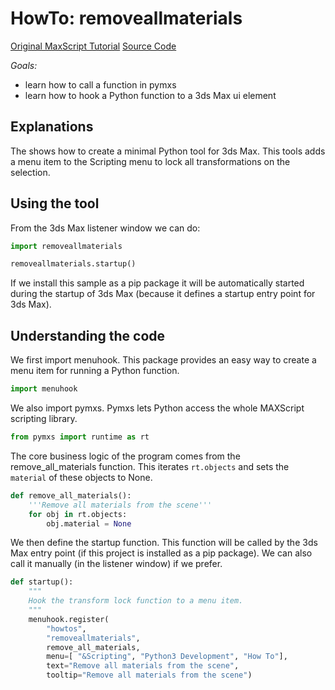 # HowTo: removeallmaterials
[Original MaxScript Tutorial](https://help.autodesk.com/view/MAXDEV/2021/ENU/?guid=GUID-BB996DFB-0367-4DFF-A1CC-50BEB3A97757)
[Source Code](removeallmaterials/__init__.py)

*Goals:* 
- learn how to call a function in pymxs
- learn how to hook a Python function to a 3ds Max ui element

## Explanations

The shows how to create a minimal Python tool for 3ds Max. This tools adds a menu item
to the Scripting menu to lock all transformations on the selection.

## Using the tool

From the 3ds Max listener window we can do:

```python
import removeallmaterials

removeallmaterials.startup()
```

If we install this sample as a pip package it will be automatically
started during the startup of 3ds Max (because it defines a startup
entry point for 3ds Max).

## Understanding the code

We first import menuhook. This package provides an easy way to create a menu item
for running a Python function.

```python
import menuhook
```

We also import pymxs. Pymxs lets Python access the whole MAXScript scripting library.

```python
from pymxs import runtime as rt
```

The core business logic of the program comes from the remove\_all\_materials function. This iterates
`rt.objects` and sets the `material` of these objects to None.

```python
def remove_all_materials():
    '''Remove all materials from the scene'''
    for obj in rt.objects:
        obj.material = None
```

We then define the startup function. This function will be called by the 3ds Max
entry point (if this project is installed as a pip package). We can also call it
manually (in the listener window) if we prefer.

```python
def startup():
    """
    Hook the transform lock function to a menu item.
    """
    menuhook.register(
        "howtos",
        "removeallmaterials",
        remove_all_materials,
        menu=[ "&Scripting", "Python3 Development", "How To"],
        text="Remove all materials from the scene",
        tooltip="Remove all materials from the scene")
```

